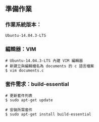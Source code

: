 ## 準備作業

### 作業系統版本：
```
Ubuntu-14.04.3-LTS
```

### 編輯器：VIM
```
# Ubuntu-14.04.3-LTS 內建 VIM 編輯器
# 新建立與編輯檔名為 documents 的 c 語言檔案
$ vim documents.c
```

### 套件需求：build-essential
```
# 更新套件列表
$ sudo apt-get update

# 安裝所需套件
$ sudo apt-get install build-essential
```
